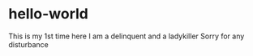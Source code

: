 # hello-world
This is my 1st time here
I am a delinquent and a ladykiller
Sorry for any disturbance
